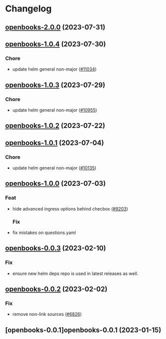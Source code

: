 # Changelog











## [openbooks-2.0.0](https://github.com/truecharts/charts/compare/openbooks-1.0.4...openbooks-2.0.0) (2023-07-31)




## [openbooks-1.0.4](https://github.com/truecharts/charts/compare/openbooks-1.0.3...openbooks-1.0.4) (2023-07-30)

### Chore

- update helm general non-major ([#11034](https://github.com/truecharts/charts/issues/11034))
  
  


## [openbooks-1.0.3](https://github.com/truecharts/charts/compare/openbooks-1.0.2...openbooks-1.0.3) (2023-07-29)

### Chore

- update helm general non-major ([#10955](https://github.com/truecharts/charts/issues/10955))
  
  


## [openbooks-1.0.2](https://github.com/truecharts/charts/compare/openbooks-1.0.1...openbooks-1.0.2) (2023-07-22)




## [openbooks-1.0.1](https://github.com/truecharts/charts/compare/openbooks-1.0.0...openbooks-1.0.1) (2023-07-04)

### Chore

- update helm general non-major ([#10135](https://github.com/truecharts/charts/issues/10135))
  
  


## [openbooks-1.0.0](https://github.com/truecharts/charts/compare/openbooks-0.0.3...openbooks-1.0.0) (2023-07-03)

### Feat

- hide advanced ingress options behind checbox ([#9203](https://github.com/truecharts/charts/issues/9203))
  
  ### Fix

- fix mistakes on questions.yaml
  
  


## [openbooks-0.0.3](https://github.com/truecharts/charts/compare/openbooks-0.0.2...openbooks-0.0.3) (2023-02-10)

### Fix

- ensure new helm deps repo is used in latest releases as well.
  
  


## [openbooks-0.0.2](https://github.com/truecharts/charts/compare/openbooks-0.0.1...openbooks-0.0.2) (2023-02-02)

### Fix

- remove non-link sources ([#6826](https://github.com/truecharts/charts/issues/6826))
  
  


## [openbooks-0.0.1]openbooks-0.0.1 (2023-01-15)

